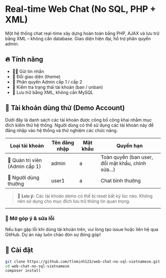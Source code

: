 # Real-time Web Chat (No SQL, PHP + XML)

Một hệ thống chat real-time xây dựng hoàn toàn bằng PHP, AJAX và lưu trữ bằng XML – không cần database. Giao diện hiện đại, hỗ trợ phân quyền admin.

## 🔥 Tính năng
- 🧑‍💬 Gửi tin nhắn
- 🎨 Đổi giao diện (theme)
- 🔐 Phân quyền Admin cấp 1 / cấp 2
- 🚫 Kiểm tra trạng thái tài khoản (ban / unban)
- 📁 Lưu trữ bằng XML, không cần MySQL

## 👤 Tài khoản dùng thử (Demo Account)

Dưới đây là danh sách các tài khoản được công bố công khai nhằm mục đích kiểm thử hệ thống. Người dùng có thể sử dụng các tài khoản này để đăng nhập vào hệ thống và thử nghiệm các chức năng.

| Loại tài khoản                  | Tên đăng nhập | Mật khẩu     | Quyền hạn                                           |
|---------------------------------|----------------|--------------|----------------------------------------------------|
| 👑 Quản trị viên (Admin cấp 1) | admin           | a            | Toàn quyền (ban user, đổi mật khẩu, chỉnh sửa...)  |
| 👤 Người dùng thường            | user1          | a            | Chat bình thường                                   |

> 📝 **Lưu ý:** Các tài khoản demo có thể bị reset bất kỳ lúc nào. Không nên sử dụng cho mục đích lưu trữ thông tin quan trọng.

---

### 💬 Mở góp ý & sửa lỗi

Nếu bạn gặp lỗi khi dùng tài khoản trên, vui lòng tạo issue hoặc liên hệ qua GitHub. Dự án này luôn chào đón sự đóng góp!



## 🚀 Cài đặt

```bash
git clone https://github.com/tlnminh123/web-chat-no-sql-vietnamese.git
cd web-chat-no-sql-vietnamese
composer install
